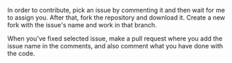 In order to contribute, pick an issue by commenting it and then wait for me to assign you.
After that, fork the repository and download it. Create a new fork with the issue's name and work in that branch.

When you've fixed selected issue, make a pull request where you add the issue name in the comments, and also comment what you have done with the code.
